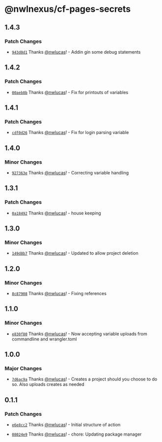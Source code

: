 # @nwlnexus/cf-pages-secrets

## 1.4.3

### Patch Changes

- [`943d0d1`](https://github.com/nwlnexus/cf-pages-secrets/commit/943d0d105a858eec930a7748e47d48075897d8c7)
  Thanks [@nwlucas](https://github.com/nwlucas)! - Addin gin some debug statements

## 1.4.2

### Patch Changes

- [`00aeb8b`](https://github.com/nwlnexus/cf-pages-secrets/commit/00aeb8ba2d6bf56fdc857a0bad4d2ea5b69ec331)
  Thanks [@nwlucas](https://github.com/nwlucas)! - Fix for printouts of variables

## 1.4.1

### Patch Changes

- [`cdf0d26`](https://github.com/nwlnexus/cf-pages-secrets/commit/cdf0d262f6c1abb3bf09ad07cdc799093a90e2ec)
  Thanks [@nwlucas](https://github.com/nwlucas)! - Fix for login parsing variable

## 1.4.0

### Minor Changes

- [`927363e`](https://github.com/nwlnexus/cf-pages-secrets/commit/927363ee6890383acb89eebd8831584608de223d)
  Thanks [@nwlucas](https://github.com/nwlucas)! - Correcting variable handling

## 1.3.1

### Patch Changes

- [`0a18492`](https://github.com/nwlnexus/cf-pages-secrets/commit/0a1849219bf78a357775e0d4eb61637d95e93c36)
  Thanks [@nwlucas](https://github.com/nwlucas)! - house keeping

## 1.3.0

### Minor Changes

- [`149d8b7`](https://github.com/nwlnexus/cf-pages-secrets/commit/149d8b7fc8e34485ba6b0fe9548604820d4f8062)
  Thanks [@nwlucas](https://github.com/nwlucas)! - Updated to allow project deletion

## 1.2.0

### Minor Changes

- [`8c87908`](https://github.com/nwlnexus/cf-pages-secrets/commit/8c879080ec1c53dc65f95fbf601c370c779f1f1d)
  Thanks [@nwlucas](https://github.com/nwlucas)! - Fixing references

## 1.1.0

### Minor Changes

- [`e830f80`](https://github.com/nwlnexus/cf-pages-secrets/commit/e830f808e2395d68b827885aed603f04d24b4eeb)
  Thanks [@nwlucas](https://github.com/nwlucas)! - Now accepting variable uploads from commandline
  and wrangler.toml

## 1.0.0

### Major Changes

- [`7d6ac9a`](https://github.com/nwlnexus/cf-pages-secrets/commit/7d6ac9a22a8592ab6cd8c3d06878c3332137197e)
  Thanks [@nwlucas](https://github.com/nwlucas)! - Creates a project should you choose to do so.
  Also uploads creates as needed

## 0.1.1

### Patch Changes

- [`e6e8cc2`](https://github.com/nwlnexus/cf-pages-secrets/commit/e6e8cc2f64dfc043ea241062ac86342042fa0eb9)
  Thanks [@nwlucas](https://github.com/nwlucas)! - Initial structure of action

- [`08024e9`](https://github.com/nwlnexus/cf-pages-secrets/commit/08024e970019f26216ebcad8c7aac8e8f56a4c6d)
  Thanks [@nwlucas](https://github.com/nwlucas)! - chore: Updating package manager
